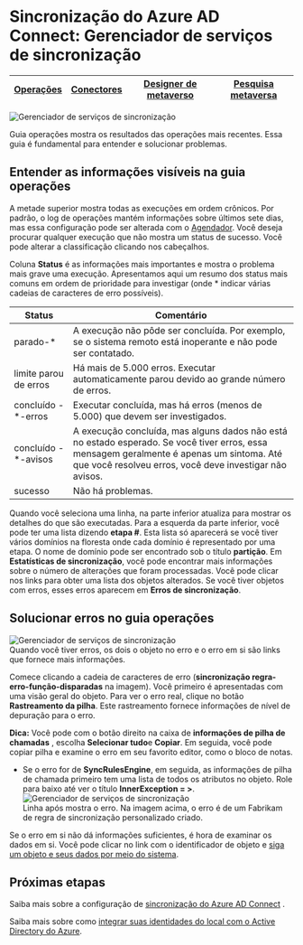 <properties
    pageTitle="Sincronização do Azure AD Connect: Gerenciador de serviços de sincronização UI | Microsoft Azure"
    description="Entenda a guia de operações no Gerenciador de serviço de sincronização do Azure AD Connect."
    services="active-directory"
    documentationCenter=""
    authors="andkjell"
    manager="femila"
    editor=""/>

<tags
    ms.service="active-directory"
    ms.workload="identity"
    ms.tgt_pltfrm="na"
    ms.devlang="na"
    ms.topic="article"
    ms.date="09/07/2016"
    ms.author="billmath"/>


# <a name="azure-ad-connect-sync-synchronization-service-manager"></a>Sincronização do Azure AD Connect: Gerenciador de serviços de sincronização

[Operações](active-directory-aadconnectsync-service-manager-ui-operations.md) | [Conectores](active-directory-aadconnectsync-service-manager-ui-connectors.md) | [Designer de metaverso](active-directory-aadconnectsync-service-manager-ui-mvdesigner.md) | [Pesquisa metaversa](active-directory-aadconnectsync-service-manager-ui-mvsearch.md)
--- | --- | --- | ---

![Gerenciador de serviços de sincronização](./media/active-directory-aadconnectsync-service-manager-ui/operations.png)

Guia operações mostra os resultados das operações mais recentes. Essa guia é fundamental para entender e solucionar problemas.

## <a name="understand-the-information-visible-in-the-operations-tab"></a>Entender as informações visíveis na guia operações
A metade superior mostra todas as execuções em ordem crônicos. Por padrão, o log de operações mantém informações sobre últimos sete dias, mas essa configuração pode ser alterada com o [Agendador](active-directory-aadconnectsync-feature-scheduler.md). Você deseja procurar qualquer execução que não mostra um status de sucesso. Você pode alterar a classificação clicando nos cabeçalhos.

Coluna **Status** é as informações mais importantes e mostra o problema mais grave uma execução. Apresentamos aqui um resumo dos status mais comuns em ordem de prioridade para investigar (onde * indicar várias cadeias de caracteres de erro possíveis).

Status | Comentário
--- | ---
parado-* | A execução não pôde ser concluída. Por exemplo, se o sistema remoto está inoperante e não pode ser contatado.
limite parou de erros | Há mais de 5.000 erros. Executar automaticamente parou devido ao grande número de erros.
concluído -\*-erros | Executar concluída, mas há erros (menos de 5.000) que devem ser investigados.
concluído -\*-avisos | A execução concluída, mas alguns dados não está no estado esperado. Se você tiver erros, essa mensagem geralmente é apenas um sintoma. Até que você resolveu erros, você deve investigar não avisos.
sucesso | Não há problemas.

Quando você seleciona uma linha, na parte inferior atualiza para mostrar os detalhes do que são executadas. Para a esquerda da parte inferior, você pode ter uma lista dizendo **etapa #**. Esta lista só aparecerá se você tiver vários domínios na floresta onde cada domínio é representado por uma etapa. O nome de domínio pode ser encontrado sob o título **partição**. Em **Estatísticas de sincronização**, você pode encontrar mais informações sobre o número de alterações que foram processadas. Você pode clicar nos links para obter uma lista dos objetos alterados. Se você tiver objetos com erros, esses erros aparecem em **Erros de sincronização**.

## <a name="troubleshoot-errors-in-operations-tab"></a>Solucionar erros no guia operações
![Gerenciador de serviços de sincronização](./media/active-directory-aadconnectsync-service-manager-ui/errorsync.png)  
Quando você tiver erros, os dois o objeto no erro e o erro em si são links que fornece mais informações.

Comece clicando a cadeia de caracteres de erro (**sincronização regra-erro-função-disparadas** na imagem). Você primeiro é apresentadas com uma visão geral do objeto. Para ver o erro real, clique no botão **Rastreamento da pilha**. Este rastreamento fornece informações de nível de depuração para o erro.

**Dica:** Você pode com o botão direito na caixa de **informações de pilha de chamadas** , escolha **Selecionar tudo**e **Copiar**. Em seguida, você pode copiar pilha e examine o erro em seu favorito editor, como o bloco de notas.

- Se o erro for de **SyncRulesEngine**, em seguida, as informações de pilha de chamada primeiro tem uma lista de todos os atributos no objeto. Role para baixo até ver o título **InnerException = >**.  
![Gerenciador de serviços de sincronização](./media/active-directory-aadconnectsync-service-manager-ui/errorinnerexception.png)  
Linha após mostra o erro. Na imagem acima, o erro é de um Fabrikam de regra de sincronização personalizado criado.

Se o erro em si não dá informações suficientes, é hora de examinar os dados em si. Você pode clicar no link com o identificador de objeto e [siga um objeto e seus dados por meio do sistema](active-directory-aadconnectsync-service-manager-ui-connectors.md#follow-an-object-and-its-data-through-the-system).

## <a name="next-steps"></a>Próximas etapas
Saiba mais sobre a configuração de [sincronização do Azure AD Connect](active-directory-aadconnectsync-whatis.md) .

Saiba mais sobre como [integrar suas identidades do local com o Active Directory do Azure](active-directory-aadconnect.md).
